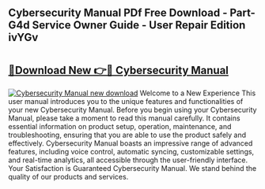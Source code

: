 ## Cybersecurity Manual PDf Free Download - Part-G4d Service Owner Guide - User Repair Edition ivYGv

# <h2><a href="http://cf19192.oget.top/?id=Cybersecurity+Manual">🔗Download New 👉🔴 Cybersecurity Manual</a></h2>

[![Cybersecurity Manual new download](https://i.imgur.com/5g1atiW.png)](http://cf19192.oget.top/?id=Cybersecurity+Manual)
Welcome to a New Experience This user manual introduces you to the unique features and functionalities of your new Cybersecurity Manual. Before you begin using your Cybersecurity Manual, please take a moment to read this manual carefully. It contains essential information on product setup, operation, maintenance, and troubleshooting, ensuring that you are able to use the product safely and effectively. Cybersecurity Manual boasts an impressive range of advanced features, including voice control, automatic syncing, customizable settings, and real-time analytics, all accessible through the user-friendly interface. Your Satisfaction is Guaranteed Cybersecurity Manual. We stand behind the quality of our products and services.
